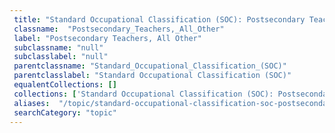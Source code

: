 ```yaml
--- 
 title: "Standard Occupational Classification (SOC): Postsecondary Teachers, All Other" 
 classname:  "Postsecondary_Teachers,_All_Other" 
 label: "Postsecondary Teachers, All Other" 
 subclassname: "null" 
 subclasslabel: "null" 
 parentclassname: "Standard_Occupational_Classification_(SOC)" 
 parentclasslabel: "Standard Occupational Classification (SOC)" 
 equalentCollections: [] 
 collections: ['Standard Occupational Classification (SOC): Postsecondary Teachers, All Other']
 aliases:  "/topic/standard-occupational-classification-soc-postsecondary-teachers-all-other"  
 searchCategory: "topic" 
---
```

